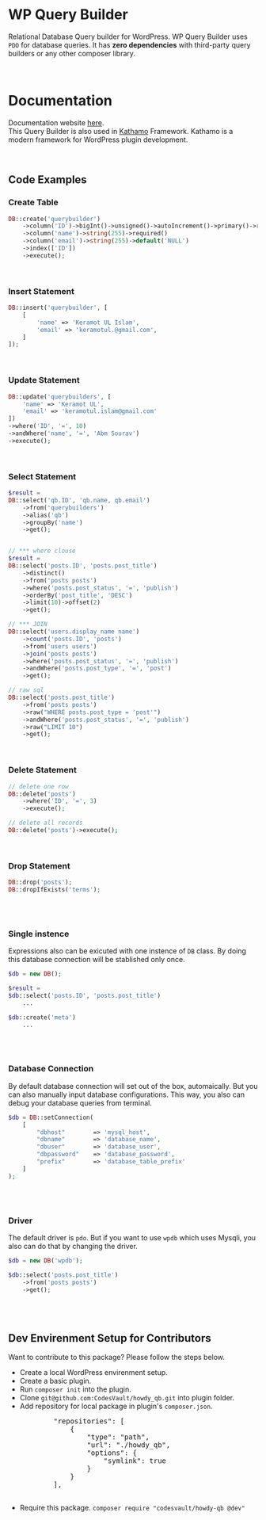 # WP Query Builder

<p>
Relational Database Query builder for WordPress.
WP Query Builder uses <code>PDO</code> for database queries. It has <strong>zero dependencies</strong> with third-party query builders or any other composer library.
</p>

<br/>

# Documentation

Documentation website [here](https://wp-querybuilder.pages.dev/).
<br/>
This Query Builder is also used in [Kathamo](https://kathamo.dev) Framework. Kathamo is a modern framework for WordPress plugin development.

<br/>

## Code Examples

### Create Table

```php
DB::create('querybuilder')
    ->column('ID')->bigInt()->unsigned()->autoIncrement()->primary()->required()
    ->column('name')->string(255)->required()
    ->column('email')->string(255)->default('NULL')
    ->index(['ID'])
    ->execute();
```

<br/>

### Insert Statement

```php
DB::insert('querybuilder', [
    [
        'name' => 'Keramot UL Islam',
        'email' => 'keramotul.@gmail.com',
    ]
]);
```

<br/>

### Update Statement

```php
DB::update('querybuilders', [
    'name' => 'Keramot UL',
    'email' => 'keramotul.islam@gmail.com'
])
->where('ID', '=', 10)
->andWhere('name', '=', 'Abm Sourav')
->execute();
```

<br>

### Select Statement

```php
$result =
DB::select('qb.ID', 'qb.name, qb.email')
    ->from('querybuilders')
    ->alias('qb')
    ->groupBy('name')
    ->get();


// *** where clouse
$result =
DB::select('posts.ID', 'posts.post_title')
    ->distinct()
    ->from('posts posts')
    ->where('posts.post_status', '=', 'publish')
    ->orderBy('post_title', 'DESC')
    ->limit(10)->offset(2)
    ->get();

// *** JOIN
DB::select('users.display_name name')
    ->count('posts.ID', 'posts')
    ->from('users users')
    ->join('posts posts')
    ->where('posts.post_status', '=', 'publish')
    ->andWhere('posts.post_type', '=', 'post')
    ->get();

// raw sql
DB::select('posts.post_title')
    ->from('posts posts')
    ->raw("WHERE posts.post_type = 'post'")
    ->andWhere('posts.post_status', '=', 'publish')
    ->raw("LIMIT 10")
    ->get();
```

<br>

### Delete Statement

```php
// delete one row
DB::delete('posts')
    ->where('ID', '=', 3)
    ->execute();

// delete all records
DB::delete('posts')->execute();
```

<br>

### Drop Statement

```php
DB::drop('posts');
DB::dropIfExists('terms');
```

<br>
<br>

### Single instence

<p>
Expressions also can be exicuted with one instence of <code>DB</code> class. By doing this database connection will be stablished only once.
</p>

```php
$db = new DB();

$result =
$db::select('posts.ID', 'posts.post_title')
    ...

$db::create('meta')
    ...
```

<br>
<br>

### Database Connection

By default database connection will set out of the box, automaically. But you can also manually input database configurations. This way, you also can debug your database queries from terminal.

```php
$db = DB::setConnection(
	[
		"dbhost"        => 'mysql_host',
		"dbname"        => 'database_name',
		"dbuser"        => 'database_user',
		"dbpassword"    => 'database_password',
		"prefix"        => 'database_table_prefix'
	]
);
```

<br>
<br>

### Driver

The default driver is `pdo`. But if you want to use `wpdb` which uses Mysqli, you also can do that by changing the driver.

```php
$db = new DB('wpdb');

$db::select('posts.post_title')
    ->from('posts posts')
    ->get();
```

<br>
<br>

## Dev Envirenment Setup for Contributors

Want to contribute to this package? Please follow the steps below.

<ul>
    <li>Create a local WordPress envirenment setup.</li>
    <li>Create a basic plugin.</li>
    <li>Run <code>composer init</code> into the plugin.</li>
    <li>Clone <code>git@github.com:CodesVault/howdy_qb.git</code> into plugin folder.</li>
    <li>
        Add repository for local package in plugin's <code>composer.json</code>.
        <pre>
        "repositories": [
            {
                "type": "path",
                "url": "./howdy_qb",
				"options": {
					"symlink": true
				}
            }
        ],
        </pre>
    </li>
    <li>Require this package. <code>composer require "codesvault/howdy-qb @dev"</code></li>
</ul>
